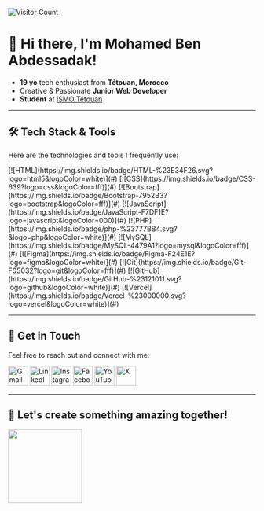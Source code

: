 ![Visitor Count](https://komarev.com/ghpvc/?username=med6ba&color=blue)
<h1>👋 Hi there, I'm Mohamed Ben Abdessadak!</h1>

- **19 yo** tech enthusiast from **Tétouan, Morocco**
- Creative & Passionate **Junior Web Developer**
- **Student** at <a href="https://www.ismo.ma">ISMO Tétouan</a>

---

## 🛠️ Tech Stack & Tools
Here are the technologies and tools I frequently use:

<p>
  <!-- <img src="https://img.shields.io/badge/-%23E34F26.svg?logo=html5&logoColor=white" alt="HTML" width="40"/>
  <img src="https://img.shields.io/badge/CSS-1572B6?style=for-the-badge&logo=css3&logoColor=ffffff" alt="CSS" width="60" />
  <img src="https://img.shields.io/badge/-7952B3?logo=bootstrap&logoColor=fff" alt="Bootstrap" width="40"/>
  <img src="https://img.shields.io/badge/-F7DF1E?logo=javascript&logoColor=000" alt="JavaScript" width="40"/>
  <img src="https://img.shields.io/badge/-%23777BB4.svg?&logo=php&logoColor=white" alt="PHP" width="40"/>
  <img src="https://img.shields.io/badge/-4479A1?logo=mysql&logoColor=fff" alt="MySQL" width="40"/>
  <img src="https://img.shields.io/badge/-F24E1E?logo=figma&logoColor=white" alt="Figma" width="40"/>
  <img src="https://img.shields.io/badge/-F05032?logo=git&logoColor=fff" alt="Git" width="40"/>
  <img src="https://img.shields.io/badge/-%23121011.svg?logo=github&logoColor=white" alt="GitHub" width="40"/>
  <img src="https://img.shields.io/badge/-%23000000.svg?logo=vercel&logoColor=white" alt="Vercel" width="40"/> -->
  [![HTML](https://img.shields.io/badge/HTML-%23E34F26.svg?logo=html5&logoColor=white)](#)
  [![CSS](https://img.shields.io/badge/CSS-639?logo=css&logoColor=fff)](#)
  [![Bootstrap](https://img.shields.io/badge/Bootstrap-7952B3?logo=bootstrap&logoColor=fff)](#)
  [![JavaScript](https://img.shields.io/badge/JavaScript-F7DF1E?logo=javascript&logoColor=000)](#)
  [![PHP](https://img.shields.io/badge/php-%23777BB4.svg?&logo=php&logoColor=white)](#)
  [![MySQL](https://img.shields.io/badge/MySQL-4479A1?logo=mysql&logoColor=fff)](#)
  [![Figma](https://img.shields.io/badge/Figma-F24E1E?logo=figma&logoColor=white)](#)
	[![Git](https://img.shields.io/badge/Git-F05032?logo=git&logoColor=fff)](#)
  [![GitHub](https://img.shields.io/badge/GitHub-%23121011.svg?logo=github&logoColor=white)](#)
  [![Vercel](https://img.shields.io/badge/Vercel-%23000000.svg?logo=vercel&logoColor=white)](#)
</p>

<!--
[![HTML](https://img.shields.io/badge/-%23E34F26.svg?logo=html5&logoColor=white)](#)
[![CSS](https://img.shields.io/badge/-1572B6?logo=css3&logoColor=fff)](#)
[![Bootstrap](https://img.shields.io/badge/-7952B3?logo=bootstrap&logoColor=fff)](#)
[![Tailwind.css](https://img.shields.io/badge/-%2306B6D4.svg?logo=tailwind-css&logoColor=white)](#)
[![JavaScript](https://img.shields.io/badge/-F7DF1E?logo=javascript&logoColor=000)](#)
[![PHP](https://img.shields.io/badge/-%23777BB4.svg?&logo=php&logoColor=white)](#)
[![MySQL](https://img.shields.io/badge/-4479A1?logo=mysql&logoColor=fff)](#)
[![Figma](https://img.shields.io/badge/-F24E1E?logo=figma&logoColor=white)](#)
[![Git](https://img.shields.io/badge/-F05032?logo=git&logoColor=fff)](#)
[![GitHub](https://img.shields.io/badge/-%23121011.svg?logo=github&logoColor=white)](https://github.com/med6ba)
[![Vercel](https://img.shields.io/badge/-%23000000.svg?logo=vercel&logoColor=white)](#) -->

<!--
[![GitLab](https://img.shields.io/badge/GitLab-FC6D26?logo=gitlab&logoColor=fff)](https://gitlab.com/med6ba)
[![VS Code](https://custom-icon-badges.demolab.com/badge/VS%20Code-0078d7.svg?logo=vsc&logoColor=white)](#)
[![Linux](https://img.shields.io/badge/Linux-FCC624?logo=linux&logoColor=black)](#)
[![Canva](https://img.shields.io/badge/Canva-%2300C4CC.svg?&logo=Canva&logoColor=white)](#)
[![Netlify](https://img.shields.io/badge/Netlify-%23000000.svg?logo=netlify&logoColor=#00C7B7)](#)
[![Sass](https://img.shields.io/badge/Sass-C69?logo=sass&logoColor=fff)](#)
[![React.js](https://img.shields.io/badge/React.js-%2320232a.svg?logo=react&logoColor=%2361DAFB)](#)
[![NodeJS](https://img.shields.io/badge/Node.js-6DA55F?logo=node.js&logoColor=white)](#)
[![Next.js](https://img.shields.io/badge/Next.js-black?logo=next.js&logoColor=white)](#)
[![Vite](https://img.shields.io/badge/Vite-646CFF?logo=vite&logoColor=fff)](#)
[![WordPress](https://img.shields.io/badge/WordPress-%2321759B.svg?logo=wordpress&logoColor=white)](#)
![Elementor](https://img.shields.io/badge/Elementor-92003B?logo=elementor&logoColor=white)


[![Linux](https://img.shields.io/badge/Linux-FCC624?logo=linux&logoColor=black)](#)
[![Bash](https://img.shields.io/badge/Bash-4EAA25?logo=gnubash&logoColor=fff)](#)

<img src="https://img.shields.io/badge/-%2306B6D4.svg?logo=tailwind-css&logoColor=white" alt="Tailwind.css" width="40"/>

![Top Langs](https://github-readme-stats.vercel.app/api/top-langs/?username=med6ba&hide_progress=true&theme=dark)
-->

---

## 💬 Get in Touch
Feel free to reach out and connect with me:

<p>
  <a href="mailto:medba.dev@gmail.com"><img src="https://img.shields.io/badge/-D14836?logo=gmail&logoColor=white" alt="Gmail" width="40"/></a>
  <a href="https://linkedin.com/in/med6ba"><img src="https://custom-icon-badges.demolab.com/badge/-0A66C2?logo=linkedin-white&logoColor=fff" alt="LinkedIn" width="40"/></a>
  <!-- <a href="https://discord.gg/jtzbBmJDPA"><img src="https://img.shields.io/badge/-%235865F2.svg?&logo=discord&logoColor=white" alt="Discord" width="40"/></a> -->
  <a href="https://instagram.com/med6ba"><img src="https://img.shields.io/badge/-%23E4405F.svg?logo=Instagram&logoColor=white" alt="Instagram" width="40"/></a>
  <a href="https://facebook.com/med6ba"><img src="https://img.shields.io/badge/-%231877F2.svg?logo=Facebook&logoColor=white" alt="Facebook" width="40"/></a>
  <a href="https://www.youtube.com/@med6ba"><img src="https://img.shields.io/badge/-%23FF0000.svg?logo=YouTube&logoColor=white" alt="YouTube" width="40"/></a>
  <a href="https://x.com/med6ba"><img src="https://img.shields.io/badge/-%23000000.svg?logo=X&logoColor=white" alt="X" width="40"/></a>
</p>

<!-- [![Gmail](https://img.shields.io/badge/med6ba@gmail.com-D14836?logo=gmail&logoColor=white)](mailto:med6ba@gmail.com)
[![LinkedIn](https://custom-icon-badges.demolab.com/badge/LinkedIn-0A66C2?logo=linkedin-white&logoColor=fff)](https://linkedin.com/in/med6ba)
[![Discord](https://img.shields.io/badge/Discord-%235865F2.svg?&logo=discord&logoColor=white)](https://discord.gg/jtzbBmJDPA)
[![Instagram](https://img.shields.io/badge/Instagram-%23E4405F.svg?logo=Instagram&logoColor=white)](https://instagram.com/medba.dev)
[![Facebook](https://img.shields.io/badge/Facebook-%231877F2.svg?logo=Facebook&logoColor=white)](https://facebook.com/med6ba)
[![YouTube](https://img.shields.io/badge/YouTube-%23FF0000.svg?logo=YouTube&logoColor=white)](https://www.youtube.com/@med6ba)
[![X](https://img.shields.io/badge/X-%23000000.svg?logo=X&logoColor=white)](https://x.com/med6ba) -->

---

<h2>🚀 Let's create something amazing together!</h2>
<img src="https://media4.giphy.com/media/v1.Y2lkPTc5MGI3NjExazhkOXR0bDJlMWljODdxbmI5azUwN3prbHRvNjhjNmRwemM2MnQ0NiZlcD12MV9pbnRlcm5hbF9naWZfYnlfaWQmY3Q9Zw/CjmvTCZf2U3p09Cn0h/giphy.gif" width="150"/>
